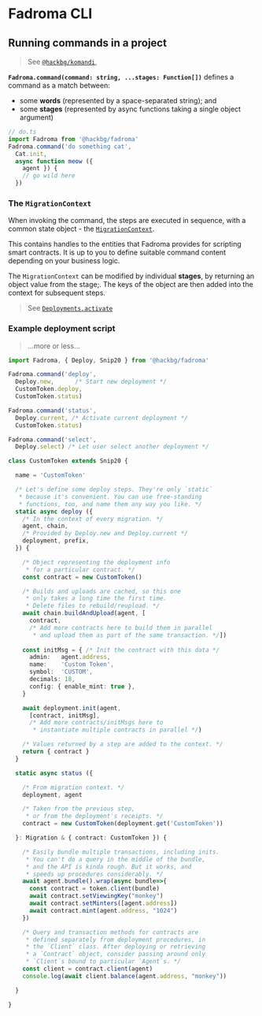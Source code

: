 # Fadroma CLI

## Running commands in a project

> See [`@hackbg/komandi`](https://github.com/hackbg/toolbox),

**`Fadroma.command(command: string, ...stages: Function[])`**
defines a command as a match between:

* some **words** (represented by a space-separated string); and
* some **stages** (represented by async functions taking a single object argument)

```typescript
// do.ts
import Fadroma from '@hackbg/fadroma'
Fadroma.command('do something cat',
  Cat.init,
  async function meow ({
    agent }) {
    // go wild here
  })
```

### The `MigrationContext`

When invoking the command, the steps are executed
in sequence, with a common state object -
the [`MigrationContext`](https://github.com/hackbg/fadroma/blob/22.01/packages/ops/index.ts).

This contains handles to the entities that Fadroma provides
for scripting smart contracts. It is up to you to define
suitable command content depending on your business logic.

The `MigrationContext` can be modified by individual **stages**,
by returning an object value from the stage;. The keys of the
object are then added into the context for subsequent steps.

> See [`Deployments.activate`](#needsdeployment)

### Example deployment script

> ...more or less...

```typescript
import Fadroma, { Deploy, Snip20 } from '@hackbg/fadroma'

Fadroma.command('deploy',
  Deploy.new,      /* Start new deployment */
  CustomToken.deploy,
  CustomToken.status)

Fadroma.command('status',
  Deploy.current, /* Activate current deployment */
  CustomToken.status)

Fadroma.command('select',
  Deploy.select) /* Let user select another deployment */

class CustomToken extends Snip20 {

  name = 'CustomToken'

  /* Let's define some deploy steps. They're only `static`
   * because it's convenient. You can use free-standing
   * functions, too, and name them any way you like. */
  static async deploy ({
    /* In the context of every migration. */
    agent, chain,
    /* Provided by Deploy.new and Deploy.current */
    deployment, prefix,
  }) {

    /* Object representing the deployment info
     * for a particular contract. */
    const contract = new CustomToken()

    /* Builds and uploads are cached, so this one
     * only takes a long time the first time.
     * Delete files to rebuild/reupload. */
    await chain.buildAndUpload(agent, [
      contract,
      /* Add more contracts here to build them in parallel
       * and upload them as part of the same transaction. */])
    
    const initMsg = { /* Init the contract with this data */
      admin:   agent.address,
      name:    'Custom Token',
      symbol:  'CUSTOM',
      decimals: 18,
      config: { enable_mint: true },
    }

    await deployment.init(agent,
      [contract, initMsg],
      /* Add more contracts/initMsgs here to
       * instantiate multiple contracts in parallel */)

    /* Values returned by a step are added to the context. */
    return { contract }
  }

  static async status ({

    /* From migration context. */
    deployment, agent

    /* Taken from the previous step,
     * or from the deployment's receipts. */
    contract = new CustomToken(deployment.get('CustomToken'))

  }: Migration & { contract: CustomToken }) {

    /* Easily bundle multiple transactions, including inits.
     * You can't do a query in the middle of the bundle,
     * and the API is kinda rough. But it works, and
     * speeds up procedures considerably. */
    await agent.bundle().wrap(async bundle=>{
      const contract = token.client(bundle)
      await contract.setViewingKey("monkey")
      await contract.setMinters([agent.address])
      await contract.mint(agent.address, "1024")
    })

    /* Query and transaction methods for contracts are
     * defined separately from deployment procedures, in
     * the `Client` class. After deploying or retrieving
     * a `Contract` object, consider passing around only
     * `Client`s bound to particular `Agent`s. */
    const client = contract.client(agent)
    console.log(await client.balance(agent.address, "monkey"))

  }

}
```
